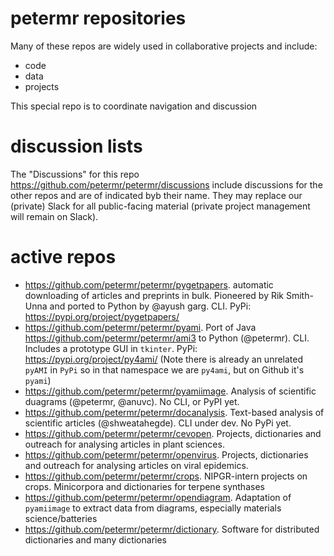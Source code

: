 # petermr repositories

Many of these repos are widely used in collaborative projects and include:
* code
* data
* projects

This special repo is to coordinate navigation and discussion

# discussion lists

The "Discussions" for this repo https://github.com/petermr/petermr/discussions include discussions for the other repos and are of indicated byb their name. They may replace our (private) Slack for all public-facing material (private project management will remain on Slack). 

# active repos
* https://github.com/petermr/petermr/pygetpapers. automatic downloading of articles and preprints in bulk. Pioneered by Rik Smith-Unna and ported to Python by @ayush
garg. CLI. PyPi: https://pypi.org/project/pygetpapers/ 
* https://github.com/petermr/petermr/pyami. Port of Java https://github.com/petermr/petermr/ami3 to Python (@petermr). CLI. Includes a prototype GUI in `tkinter`. PyPi: https://pypi.org/project/py4ami/ (Note there is already an unrelated `pyAMI` in `PyPi` so in that namespace we are `py4ami`, but on Github it's `pyami`)
* https://github.com/petermr/petermr/pyamiimage. Analysis of scientific duagrams (@petermr, @anuvc). No CLI, or PyPI yet. 
* https://github.com/petermr/petermr/docanalysis. Text-based analysis of scientific articles (@shweatahegde). CLI under dev. No PyPi yet.
* https://github.com/petermr/petermr/cevopen. Projects, dictionaries and outreach for analysing articles in plant sciences.
* https://github.com/petermr/petermr/openvirus. Projects, dictionaries and outreach for analysing articles on viral epidemics.
* https://github.com/petermr/petermr/crops. NIPGR-intern projects on crops. Minicorpora and dictionaries for terpene synthases
* https://github.com/petermr/petermr/opendiagram. Adaptation of `pyamiimage` to extract data from diagrams, especially materials science/batteries
* https://github.com/petermr/petermr/dictionary. Software for distributed dictionaries and many dictionaries

